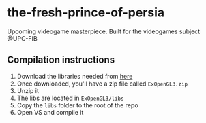 # the-fresh-prince-of-persia

Upcoming videogame masterpiece. Built for the videogames subject @UPC-FIB

## Compilation instructions

1. Download the libraries needed from [here](http://www.cs.upc.edu/~jalonso/vj/docs/ExOpenGL3.zip)
2. Once downloaded, you'll have a zip file called `ExOpenGL3.zip`
3. Unzip it
4. The libs are located in `ExOpenGL3/libs`
5. Copy the `libs` folder to the root of the repo
6. Open VS and compile it
